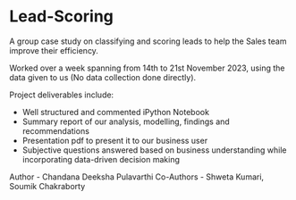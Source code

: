 # Lead-Scoring

A group case study on classifying and scoring leads to help the Sales team improve their efficiency.

Worked over a week spanning from 14th to 21st November 2023, using the data given to us (No data collection done directly).

Project deliverables include: 
  - Well structured and commented iPython Notebook
  - Summary report of our analysis, modelling, findings and recommendations
  - Presentation pdf to present it to our business user
  - Subjective questions answered based on business understanding while incorporating data-driven decision making

Author - Chandana Deeksha Pulavarthi
Co-Authors - Shweta Kumari, Soumik Chakraborty
